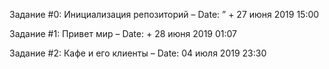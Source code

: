 Задание #0: Инициализация репозиторий – Date: ” + 27 июня 2019 15:00 

Задание #1: Привет мир – Date: + 28 июня 2019 01:07 

Задание #2: Кафе и его клиенты – Date: 04 июля 2019 23:30

